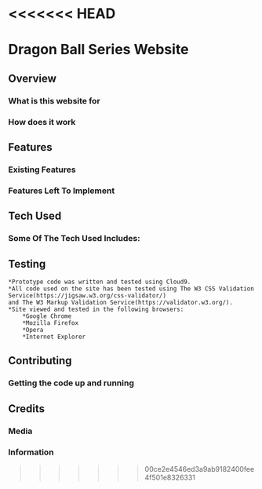 <<<<<<< HEAD
=======
# Dragon Ball Series Website

## Overview


### What is this website for




### How does it work




## Features



### Existing Features




### Features Left To Implement


## Tech Used



### Some Of The Tech Used Includes:



## Testing
    *Prototype code was written and tested using Cloud9.
    *All code used on the site has been tested using The W3 CSS Validation Service(https://jigsaw.w3.org/css-validator/) 
    and The W3 Markup Validation Service(https://validator.w3.org/).
    *Site viewed and tested in the following browsers:
        *Google Chrome
        *Mozilla Firefox
        *Opera
        *Internet Explorer
## Contributing


### Getting the code up and running


## Credits



### Media



### Information
>>>>>>> 00ce2e4546ed3a9ab9182400fee4f501e8326331
